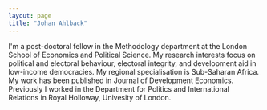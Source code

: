 ```yaml
---
layout: page
title: "Johan Ahlback"
---
```



I'm a post-doctoral fellow in the Methodology department at the London School of Economics and Political Science. 
My research interests focus on political and electoral behaviour, electoral integrity, and development aid in low-income democracies. 
My regional specialisation is Sub-Saharan Africa. My work has been published in Journal of Development Economics. 
Previously I worked in the Department for Politics and International Relations in Royal Holloway, Univesity of London. 
